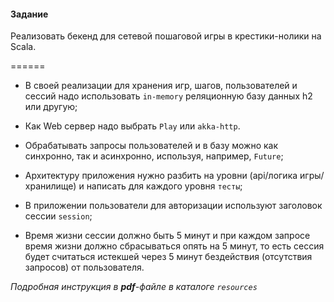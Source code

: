 #### Задание

Реализовать бекенд для сетевой пошаговой игры в крестики-нолики на Scala.

======

+ В своей реализации для хранения игр, шагов, пользователей и сессий надо использовать `in-memory` реляционную базу данных h2 или другую; 

+ Как Web сервер надо выбрать `Play` или `akka-http`. 

+ Обрабатывать запросы пользователей и в базу можно как синхронно, так и асинхронно, используя, например, `Future`; 

+ Архитектуру приложения нужно разбить на уровни (api/логика игры/хранилище) и написать для каждого уровня `тесты`;

+ В приложении пользователи для авторизации используют заголовок сессии `session`; 

+ Время жизни сессии должно быть 5 минут и при каждом запросе время жизни должно сбрасываться опять на 5 минут, то есть сессия будет считаться истекшей через 5 минут бездействия (отсутствия запросов) от пользователя.

_Подробная инструкция в **pdf**-файле в каталоге `resources`_